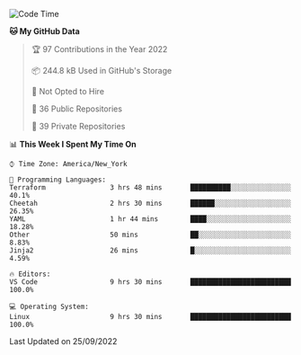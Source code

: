<!--START_SECTION:waka-->
![Code Time](http://img.shields.io/badge/Code%20Time-100%20hrs%2030%20mins-blue)

**🐱 My GitHub Data** 

> 🏆 97 Contributions in the Year 2022
 > 
> 📦 244.8 kB Used in GitHub's Storage 
 > 
> 🚫 Not Opted to Hire
 > 
> 📜 36 Public Repositories 
 > 
> 🔑 39 Private Repositories  
 > 
📊 **This Week I Spent My Time On** 

```text
⌚︎ Time Zone: America/New_York

💬 Programming Languages: 
Terraform                3 hrs 48 mins       ██████████░░░░░░░░░░░░░░░   40.1% 
Cheetah                  2 hrs 30 mins       ██████░░░░░░░░░░░░░░░░░░░   26.35% 
YAML                     1 hr 44 mins        ████░░░░░░░░░░░░░░░░░░░░░   18.28% 
Other                    50 mins             ██░░░░░░░░░░░░░░░░░░░░░░░   8.83% 
Jinja2                   26 mins             █░░░░░░░░░░░░░░░░░░░░░░░░   4.59%

🔥 Editors: 
VS Code                  9 hrs 30 mins       █████████████████████████   100.0%

💻 Operating System: 
Linux                    9 hrs 30 mins       █████████████████████████   100.0%

```


 Last Updated on 25/09/2022
<!--END_SECTION:waka-->